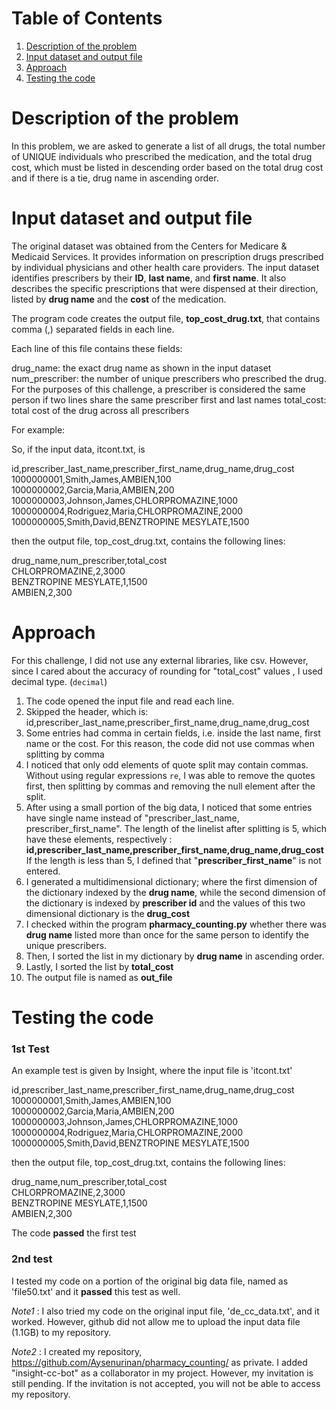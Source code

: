 # Table of Contents
1. [Description of the problem](README.md#description)
2. [Input dataset and output file](README.md#data)
3. [Approach](README.md#approach)
4. [Testing the code](README.md#testing)

# Description of the problem

In this problem, we are asked to generate a list of all drugs, the total number of UNIQUE individuals who prescribed the medication, and the total drug cost, which must be listed in descending order based on the total drug cost and if there is a tie, drug name in ascending order.

# Input dataset and output file

The original dataset was obtained from the Centers for Medicare & Medicaid Services. It provides information on prescription drugs prescribed by individual physicians and other health care providers. The input dataset identifies prescribers by their **ID**, **last name**, and **first name**. It also describes the specific prescriptions that were dispensed at their direction, listed by **drug name** and the **cost** of the medication. 

The program code creates the output file, **top_cost_drug.txt**, that contains comma (,) separated fields in each line.

Each line of this file contains these fields:

drug_name: the exact drug name as shown in the input dataset
num_prescriber: the number of unique prescribers who prescribed the drug. For the purposes of this challenge, a prescriber is considered the same person if two lines share the same prescriber first and last names
total_cost: total cost of the drug across all prescribers

For example:

So, if the input data, itcont.txt, is

id,prescriber_last_name,prescriber_first_name,drug_name,drug_cost<br/>
1000000001,Smith,James,AMBIEN,100<br/>
1000000002,Garcia,Maria,AMBIEN,200<br/>
1000000003,Johnson,James,CHLORPROMAZINE,1000<br/>
1000000004,Rodriguez,Maria,CHLORPROMAZINE,2000<br/>
1000000005,Smith,David,BENZTROPINE MESYLATE,1500<br/>

then the output file, top_cost_drug.txt, contains the following lines:

drug_name,num_prescriber,total_cost<br/>
CHLORPROMAZINE,2,3000<br/>
BENZTROPINE MESYLATE,1,1500<br/>
AMBIEN,2,300<br/>

# Approach

For this challenge, I did not use any external libraries, like csv. 
However, since I cared about the accuracy of rounding for "total_cost" values , I used decimal type. (```decimal```)

1. The code opened the input file and read each line.
2. Skipped the header, which is: <br/>id,prescriber_last_name,prescriber_first_name,drug_name,drug_cost<br/>
3. Some entries had comma in certain fields, i.e. inside the last name, first name or the cost. For this reason, the code did not use commas when splitting by comma
4. I noticed that only odd elements of quote split may contain commas. Without using regular expressions ```re```, I was able to remove the quotes first, then splitting by commas and removing the null element after the split.
5. After using a small portion of the big data, I noticed that some entries have single name instead of "prescriber_last_name, prescriber_first_name". The length of the linelist after splitting is 5, which have these elements, respectively : <br/>
**id,prescriber_last_name,prescriber_first_name,drug_name,drug_cost** <br/>
If the length is less than 5, I defined that "**prescriber_first_name**" is not entered.
6. I generated a multidimensional dictionary; where the first dimension of the dictionary indexed by the **drug name**, while the second dimension of the dictionary is indexed by **prescriber id** and the values of this two dimensional dictionary is the **drug_cost**
7. I checked within the program **pharmacy_counting.py** whether there was **drug name** listed more than once for the same person to identify the unique prescribers.
8. Then, I sorted the list in my dictionary by **drug name** in ascending order.
9. Lastly, I sorted the list by **total_cost**
10. The output file is named as **out_file**

# Testing the code

### 1st Test 

An example test is given by Insight, where the input file is 'itcont.txt'

id,prescriber_last_name,prescriber_first_name,drug_name,drug_cost<br/>
1000000001,Smith,James,AMBIEN,100<br/>
1000000002,Garcia,Maria,AMBIEN,200<br/>
1000000003,Johnson,James,CHLORPROMAZINE,1000<br/>
1000000004,Rodriguez,Maria,CHLORPROMAZINE,2000<br/>
1000000005,Smith,David,BENZTROPINE MESYLATE,1500<br/>

then the output file, top_cost_drug.txt, contains the following lines:

drug_name,num_prescriber,total_cost<br/>
CHLORPROMAZINE,2,3000<br/>
BENZTROPINE MESYLATE,1,1500<br/>
AMBIEN,2,300<br/>

The code **passed** the first test<br/>
### 2nd test

I tested my code on a portion of the original big data file, named as 'file50.txt' and it **passed** this test as well.<br/>

*Note1* : I also tried my code on the original input file, 'de_cc_data.txt', and it worked. However, github did not allow me to upload the input data file (1.1GB) to my repository.<br/>

*Note2* : I created my repository, https://github.com/Aysenurinan/pharmacy_counting/ as private. I added "insight-cc-bot" as a collaborator in my project. However, my invitation is still pending. If the invitation is not accepted, you will not be able to access my repository.<br/>



